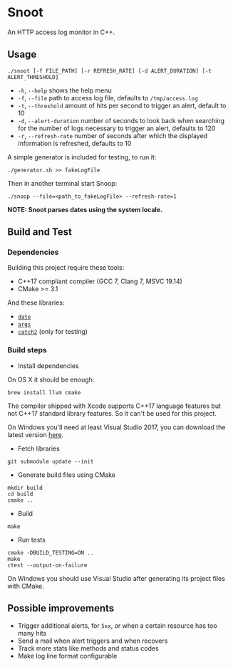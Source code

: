 Snoot
=====

An HTTP access log monitor in C++.

## Usage

`./snoot [-f FILE_PATH] [-r REFRESH_RATE] [-d ALERT_DURATION] [-t ALERT_THRESHOLD]`

* `-h`, `--help` shows the help menu
* `-f`, `--file` path to access log file, defaults to `/tmp/access.log`
* `-t`, `--threshold` amount of hits per second to trigger an alert, default to 10
* `-d`, `--alert-duration` number of seconds to look back when searching for the number of logs necessary to trigger an alert, defaults to 120
* `-r`, `--refresh-rate` number of seconds after which the displayed information is refreshed, defaults to 10

A simple generator is included for testing, to run it:

```
./generator.sh >> fakeLogFile
```

Then in another terminal start Snoop:

```
./snoop --file=<path_to_fakeLogFile> --refresh-rate=1
```

**NOTE: Snoot parses dates using the system locale.**

## Build and Test

### Dependencies

Building this project require these tools:

* C++17 compliant compiler (GCC 7, Clang 7, MSVC 19.14)
* CMake >= 3.1


And these libraries:

* [`date`](https://github.com/HowardHinnant/date/)
* [`args`](https://github.com/Taywee/args)
* [`catch2`](https://github.com/catchorg/Catch2) (only for testing)

### Build steps

* Install dependencies

On OS X it should be enough:

```
brew install llvm cmake
```
The compiler shipped with Xcode supports C++17 language features but not C++17 standard library features.
So it can't be used for this project.


On Windows you'll need at least Visual Studio 2017, you can download the latest version [here](https://visualstudio.microsoft.com/downloads/).


* Fetch libraries

```
git submodule update --init
```

* Generate build files using CMake

```
mkdir build
cd build
cmake ..
```

* Build

```
make
```

* Run tests

```
cmake -DBUILD_TESTING=ON ..
make
ctest --output-on-failure
```

On Windows you should use Visual Studio after generating its project files with CMake.

## Possible improvements

* Trigger additional alerts, for `5xx`, or when a certain resource has too many hits
* Send a mail when alert triggers and when recovers
* Track more stats like methods and status codes
* Make log line format configurable
